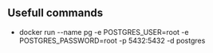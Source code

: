 ## Usefull commands

- docker run --name pg -e POSTGRES_USER=root -e POSTGRES_PASSWORD=root -p 5432:5432 -d postgres
